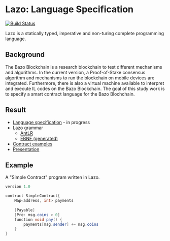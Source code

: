 Lazo: Language Specification
============================

[![Build Status](https://travis-ci.org/bazo-blockchain/lazo-specification.svg?branch=master)](https://travis-ci.org/bazo-blockchain/lazo-specification)

Lazo is a  statically typed, imperative and non-turing complete programming language.

Background
----------

The Bazo Blockchain is a research blockchain to test different mechanisms and algorithms. In the current version, a Proof-of-Stake consensus algorithm and mechanisms to run the blockchain on mobile devices are integrated. Furthermore, there is also a virtual machine available to interpret and execute IL codes on the Bazo Blockchain. The goal of this study work is to specify a smart contract language for the Bazo Blochchain.

Result
-------

* [Language specification](https://github.com/bazo-blockchain/lazo-specification/releases/download/v0.5/Lazo.Specification.pdf) - in progress
* Lazo grammar
  * [AntLR](syntax-antlr/src/main/antlr/Lazo.g4)
  * [EBNF (generated)](syntax-ebnf/lazo.ebnf)
* [Contract examples](examples/)
* [Presentation](https://docs.google.com/presentation/d/1NFIAtIN9LL2fssvS7Yw1wGSYKf3AX5rshSoDYe4OwTo/edit?usp=sharing)

Example
-------

A "Simple Contract" program written in Lazo.

```csharp
version 1.0

contract SimpleContract{
    Map<address, int> payments
    
    [Payable]
    [Pre: msg.coins > 0]
    function void pay() {
        payments[msg.sender] += msg.coins
    }
}
```
